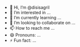 - 👋 Hi, I’m @disisagril
- 👀 I’m interested in ...
- 🌱 I’m currently learning ...
- 💞️ I’m looking to collaborate on ...
- 📫 How to reach me ...
- 😄 Pronouns: ...
- ⚡ Fun fact: ...

<!---
disisagril/disisagril is a ✨ special ✨ repository because its `README.md` (this file) appears on your GitHub profile.
You can click the Preview link to take a look at your changes.
--->

